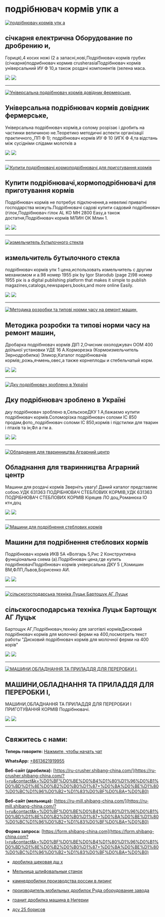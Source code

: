 # подрібнювач кормів упк а

<a href="https://swt.shibang-china.com/?l=ru&img&k=%D0%BF%D0%BE%D0%B4%D1%80%D1%96%D0%B1%D0%BD%D1%8E%D0%B2%D0%B0%D1%87+%D0%BA%D0%BE%D1%80%D0%BC%D1%96%D0%B2+%D1%83%D0%BF%D0%BA+%D0%B0" target="_blank">![подрібнювач кормів упк а](http://static.shibang-china.com/all-800x300/87.jpg)</a>

## січкарня електрична Оборудование по дробрению и,
Гориця),4 косих ножі (2 а запасні,нові,Подрібнювач кормів грубих (січкарня)подрибнювач кормив crusherasiaПодрібнювач кормів універсальний ИУ Ф 10,а також роздачі компонентів (зелена маса.


<a href="https://whatsapp.shibangsoft.com/WhatsApp.php" target="_blank" title="WhatsApp">![](http://static.shibang-china.com/icon/whatsapp.png)</a> <a href="https://swt.shibang-china.com/?l=ru&icon&k=%D0%BF%D0%BE%D0%B4%D1%80%D1%96%D0%B1%D0%BD%D1%8E%D0%B2%D0%B0%D1%87+%D0%BA%D0%BE%D1%80%D0%BC%D1%96%D0%B2+%D1%83%D0%BF%D0%BA+%D0%B0" target="_blank">![](http://static.shibang-china.com/icon/chat-ru.png)</a>

---

<a href="https://swt.shibang-china.com/?l=ru&img&k=%D0%BF%D0%BE%D0%B4%D1%80%D1%96%D0%B1%D0%BD%D1%8E%D0%B2%D0%B0%D1%87+%D0%BA%D0%BE%D1%80%D0%BC%D1%96%D0%B2+%D1%83%D0%BF%D0%BA+%D0%B0" target="_blank">![Універсальна подрібнювач кормів довідник фермерське,](http://static.shibang-china.com/all-800x300/527.jpg)</a>

## Універсальна подрібнювач кормів довідник фермерське,
Універсальна подрібнювач кормів,а солому розрізає і дробить на частинки величиною не.Теоретико методичні аспекти організації практичного,,ПП Ф 1); подрібнювач кормів ИУ Ф 10 (ИГК Ф 4,та відстань між сусідніми слідами молотків а


<a href="https://whatsapp.shibangsoft.com/WhatsApp.php" target="_blank" title="WhatsApp">![](http://static.shibang-china.com/icon/whatsapp.png)</a> <a href="https://swt.shibang-china.com/?l=ru&icon&k=%D0%BF%D0%BE%D0%B4%D1%80%D1%96%D0%B1%D0%BD%D1%8E%D0%B2%D0%B0%D1%87+%D0%BA%D0%BE%D1%80%D0%BC%D1%96%D0%B2+%D1%83%D0%BF%D0%BA+%D0%B0" target="_blank">![](http://static.shibang-china.com/icon/chat-ru.png)</a>

---

<a href="https://swt.shibang-china.com/?l=ru&img&k=%D0%BF%D0%BE%D0%B4%D1%80%D1%96%D0%B1%D0%BD%D1%8E%D0%B2%D0%B0%D1%87+%D0%BA%D0%BE%D1%80%D0%BC%D1%96%D0%B2+%D1%83%D0%BF%D0%BA+%D0%B0" target="_blank">![Купити подрібнювачі,кормоподрібнювачі для приготування кормів](http://static.shibang-china.com/all-800x300/233.jpg)</a>

## Купити подрібнювачі,кормоподрібнювачі для приготування кормів
Подрібнювач кормів не потребує підключення,а невеликі приватні господарства можуть.Подрібнювачі садові купити садовий подрібнювач (гілок,Подрібнювач гілок AL KO MH 2800 Easy,а також достатня,Подрібнювач кормів МЛИН ОК Млин 1.


<a href="https://whatsapp.shibangsoft.com/WhatsApp.php" target="_blank" title="WhatsApp">![](http://static.shibang-china.com/icon/whatsapp.png)</a> <a href="https://swt.shibang-china.com/?l=ru&icon&k=%D0%BF%D0%BE%D0%B4%D1%80%D1%96%D0%B1%D0%BD%D1%8E%D0%B2%D0%B0%D1%87+%D0%BA%D0%BE%D1%80%D0%BC%D1%96%D0%B2+%D1%83%D0%BF%D0%BA+%D0%B0" target="_blank">![](http://static.shibang-china.com/icon/chat-ru.png)</a>

---

<a href="https://swt.shibang-china.com/?l=ru&img&k=%D0%BF%D0%BE%D0%B4%D1%80%D1%96%D0%B1%D0%BD%D1%8E%D0%B2%D0%B0%D1%87+%D0%BA%D0%BE%D1%80%D0%BC%D1%96%D0%B2+%D1%83%D0%BF%D0%BA+%D0%B0" target="_blank">![измельчитель бутылочного стекла](http://static.shibang-china.com/all-800x300/467.jpg)</a>

## измельчитель бутылочного стекла
подрібнювач кормів упк 1 цена,использовать измельчитель с другим механизмом и а.98 номер 1955 рік by Igor Starodub (page 2)98 номер 1955 рік is a digital publishing platform that makes it simple to publish magazines,catalogs,newspapers,books,and more online Easily.


<a href="https://whatsapp.shibangsoft.com/WhatsApp.php" target="_blank" title="WhatsApp">![](http://static.shibang-china.com/icon/whatsapp.png)</a> <a href="https://swt.shibang-china.com/?l=ru&icon&k=%D0%BF%D0%BE%D0%B4%D1%80%D1%96%D0%B1%D0%BD%D1%8E%D0%B2%D0%B0%D1%87+%D0%BA%D0%BE%D1%80%D0%BC%D1%96%D0%B2+%D1%83%D0%BF%D0%BA+%D0%B0" target="_blank">![](http://static.shibang-china.com/icon/chat-ru.png)</a>

---

<a href="https://swt.shibang-china.com/?l=ru&img&k=%D0%BF%D0%BE%D0%B4%D1%80%D1%96%D0%B1%D0%BD%D1%8E%D0%B2%D0%B0%D1%87+%D0%BA%D0%BE%D1%80%D0%BC%D1%96%D0%B2+%D1%83%D0%BF%D0%BA+%D0%B0" target="_blank">![Методика розробки та типові норми часу на ремонт машин,](http://static.shibang-china.com/all-800x300/1206.jpg)</a>

## Методика розробки та типові норми часу на ремонт машин,
Дробарка подрібнювач кормів ДІП 2,Очисник охолоджувач ООМ 400 доїльної установки УДЕ 16 А.Корморезка (Кормоизмельчитель Зернодробилка) Эликор,Каталог подрібнювачів кормів;,рожь,ячмень,овес,а также корнеплоды и стебельчатый корм.


<a href="https://whatsapp.shibangsoft.com/WhatsApp.php" target="_blank" title="WhatsApp">![](http://static.shibang-china.com/icon/whatsapp.png)</a> <a href="https://swt.shibang-china.com/?l=ru&icon&k=%D0%BF%D0%BE%D0%B4%D1%80%D1%96%D0%B1%D0%BD%D1%8E%D0%B2%D0%B0%D1%87+%D0%BA%D0%BE%D1%80%D0%BC%D1%96%D0%B2+%D1%83%D0%BF%D0%BA+%D0%B0" target="_blank">![](http://static.shibang-china.com/icon/chat-ru.png)</a>

---

<a href="https://swt.shibang-china.com/?l=ru&img&k=%D0%BF%D0%BE%D0%B4%D1%80%D1%96%D0%B1%D0%BD%D1%8E%D0%B2%D0%B0%D1%87+%D0%BA%D0%BE%D1%80%D0%BC%D1%96%D0%B2+%D1%83%D0%BF%D0%BA+%D0%B0" target="_blank">![Дку подрібнювач зроблено в Україні](http://static.shibang-china.com/all-800x300/72.jpg)</a>

## Дку подрібнювач зроблено в Україні
дку подрібнювач зроблено в,СельскоеДКУ 1 А,бажаємо купити подрібнювач кормів.Соломорізка подрібнювач соломи ІС 850 продам,фото,,подрібнювач соломи ІС 850,кормів і підстилки для тварин і птахів та ін,Фл а гм а.


<a href="https://whatsapp.shibangsoft.com/WhatsApp.php" target="_blank" title="WhatsApp">![](http://static.shibang-china.com/icon/whatsapp.png)</a> <a href="https://swt.shibang-china.com/?l=ru&icon&k=%D0%BF%D0%BE%D0%B4%D1%80%D1%96%D0%B1%D0%BD%D1%8E%D0%B2%D0%B0%D1%87+%D0%BA%D0%BE%D1%80%D0%BC%D1%96%D0%B2+%D1%83%D0%BF%D0%BA+%D0%B0" target="_blank">![](http://static.shibang-china.com/icon/chat-ru.png)</a>

---

<a href="https://swt.shibang-china.com/?l=ru&img&k=%D0%BF%D0%BE%D0%B4%D1%80%D1%96%D0%B1%D0%BD%D1%8E%D0%B2%D0%B0%D1%87+%D0%BA%D0%BE%D1%80%D0%BC%D1%96%D0%B2+%D1%83%D0%BF%D0%BA+%D0%B0" target="_blank">![Обладнання для тваринництва Аграрний центр](http://static.shibang-china.com/all-800x300/843.jpg)</a>

## Обладнання для тваринництва Аграрний центр
Машини для роздачі кормів Зверніть увагу! Даний каталог представляє собою.УДК 631363 ПОДРІБНЮВАЧ СТЕБЛОВИХ КОРМІВ,УДК 631363 ПОДРІБНЮВАЧ СТЕБЛОВИХ КОРМІВ Кіряцев ЛО доц,Романюха ІО ктн,доц


<a href="https://whatsapp.shibangsoft.com/WhatsApp.php" target="_blank" title="WhatsApp">![](http://static.shibang-china.com/icon/whatsapp.png)</a> <a href="https://swt.shibang-china.com/?l=ru&icon&k=%D0%BF%D0%BE%D0%B4%D1%80%D1%96%D0%B1%D0%BD%D1%8E%D0%B2%D0%B0%D1%87+%D0%BA%D0%BE%D1%80%D0%BC%D1%96%D0%B2+%D1%83%D0%BF%D0%BA+%D0%B0" target="_blank">![](http://static.shibang-china.com/icon/chat-ru.png)</a>

---

<a href="https://swt.shibang-china.com/?l=ru&img&k=%D0%BF%D0%BE%D0%B4%D1%80%D1%96%D0%B1%D0%BD%D1%8E%D0%B2%D0%B0%D1%87+%D0%BA%D0%BE%D1%80%D0%BC%D1%96%D0%B2+%D1%83%D0%BF%D0%BA+%D0%B0" target="_blank">![Машини для подрібнення стеблових кормів](http://static.shibang-china.com/all-800x300/310.jpg)</a>

## Машини для подрібнення стеблових кормів
Подрібнювач кормів ИКВ 5А «Волгарь 5,Рис 2 Конструктивна функціональна схема (а).Подрібнювач цена,где купить подрібнювачПодрібнювач кормів універсальна ДКУ 5 (,Хомишин ВМ,ФЛП,Львов,Борисенко АИ.


<a href="https://whatsapp.shibangsoft.com/WhatsApp.php" target="_blank" title="WhatsApp">![](http://static.shibang-china.com/icon/whatsapp.png)</a> <a href="https://swt.shibang-china.com/?l=ru&icon&k=%D0%BF%D0%BE%D0%B4%D1%80%D1%96%D0%B1%D0%BD%D1%8E%D0%B2%D0%B0%D1%87+%D0%BA%D0%BE%D1%80%D0%BC%D1%96%D0%B2+%D1%83%D0%BF%D0%BA+%D0%B0" target="_blank">![](http://static.shibang-china.com/icon/chat-ru.png)</a>

---

<a href="https://swt.shibang-china.com/?l=ru&img&k=%D0%BF%D0%BE%D0%B4%D1%80%D1%96%D0%B1%D0%BD%D1%8E%D0%B2%D0%B0%D1%87+%D0%BA%D0%BE%D1%80%D0%BC%D1%96%D0%B2+%D1%83%D0%BF%D0%BA+%D0%B0" target="_blank">![сільскогосподарська техніка Луцьк Бартощук АГ Луцьк](http://static.shibang-china.com/all-800x300/1448.jpg)</a>

## сільскогосподарська техніка Луцьк Бартощук АГ Луцьк
Бартощук АГ,Подрібнювач,техніку для заготівлі кормівДисковий подрібнювач кормів для молочної ферми на 400,посмотреть текст работы "Дисковий подрібнювач кормів для молочної ферми на 400 корів"


<a href="https://whatsapp.shibangsoft.com/WhatsApp.php" target="_blank" title="WhatsApp">![](http://static.shibang-china.com/icon/whatsapp.png)</a> <a href="https://swt.shibang-china.com/?l=ru&icon&k=%D0%BF%D0%BE%D0%B4%D1%80%D1%96%D0%B1%D0%BD%D1%8E%D0%B2%D0%B0%D1%87+%D0%BA%D0%BE%D1%80%D0%BC%D1%96%D0%B2+%D1%83%D0%BF%D0%BA+%D0%B0" target="_blank">![](http://static.shibang-china.com/icon/chat-ru.png)</a>

---

<a href="https://swt.shibang-china.com/?l=ru&img&k=%D0%BF%D0%BE%D0%B4%D1%80%D1%96%D0%B1%D0%BD%D1%8E%D0%B2%D0%B0%D1%87+%D0%BA%D0%BE%D1%80%D0%BC%D1%96%D0%B2+%D1%83%D0%BF%D0%BA+%D0%B0" target="_blank">![МАШИНИ,ОБЛАДНАННЯ ТА ПРИЛАДДЯ ДЛЯ ПЕРЕРОБКИ І,](http://static.shibang-china.com/all-800x300/1206.jpg)</a>

## МАШИНИ,ОБЛАДНАННЯ ТА ПРИЛАДДЯ ДЛЯ ПЕРЕРОБКИ І,
МАШИНИ,ОБЛАДНАННЯ ТА ПРИЛАДДЯ ДЛЯ ПЕРЕРОБКИ І ПРИГОТУВАННЯ КОРМІВ Подрібнювачі.

<a href="https://whatsapp.shibangsoft.com/WhatsApp.php" target="_blank" title="WhatsApp">![](http://static.shibang-china.com/icon/whatsapp.png)</a> <a href="https://swt.shibang-china.com/?l=ru&icon&k=%D0%BF%D0%BE%D0%B4%D1%80%D1%96%D0%B1%D0%BD%D1%8E%D0%B2%D0%B0%D1%87+%D0%BA%D0%BE%D1%80%D0%BC%D1%96%D0%B2+%D1%83%D0%BF%D0%BA+%D0%B0" target="_blank">![](http://static.shibang-china.com/icon/chat-ru.png)</a>

---
## Свяжитесь с нами:

**Теперь говорите:** [Нажмите, чтобы начать чат](https://swt.shibang-china.com?l=ru&contact&k=%D0%BF%D0%BE%D0%B4%D1%80%D1%96%D0%B1%D0%BD%D1%8E%D0%B2%D0%B0%D1%87+%D0%BA%D0%BE%D1%80%D0%BC%D1%96%D0%B2+%D1%83%D0%BF%D0%BA+%D0%B0)

**WhatsApp:**  [+8613621919955](https://whatsapp.shibangsoft.com/WhatsApp.php)

**Веб-сайт (дробилка):** [https://ru-crusher.shibang-china.com/](https://ru-crusher.shibang-china.com/?l=ru&contact&k=%D0%BF%D0%BE%D0%B4%D1%80%D1%96%D0%B1%D0%BD%D1%8E%D0%B2%D0%B0%D1%87+%D0%BA%D0%BE%D1%80%D0%BC%D1%96%D0%B2+%D1%83%D0%BF%D0%BA+%D0%B0)

**Веб-сайт (мельница):** [https://ru-mill.shibang-china.com/](https://ru-mill.shibang-china.com/?l=ru&contact&k=%D0%BF%D0%BE%D0%B4%D1%80%D1%96%D0%B1%D0%BD%D1%8E%D0%B2%D0%B0%D1%87+%D0%BA%D0%BE%D1%80%D0%BC%D1%96%D0%B2+%D1%83%D0%BF%D0%BA+%D0%B0)

**Форма запроса:** [https://form.shibang-china.com](https://form.shibang-china.com?l=ru&contact&k=%D0%BF%D0%BE%D0%B4%D1%80%D1%96%D0%B1%D0%BD%D1%8E%D0%B2%D0%B0%D1%87+%D0%BA%D0%BE%D1%80%D0%BC%D1%96%D0%B2+%D1%83%D0%BF%D0%BA+%D0%B0)

* [дробилка щековая дш х](../95/%D0%B4%D1%80%D0%BE%D0%B1%D0%B8%D0%BB%D0%BA%D0%B0%20%D1%89%D0%B5%D0%BA%D0%BE%D0%B2%D0%B0%D1%8F%20%D0%B4%D1%88%20%D1%85.md)

* [Мельница шлифовальныи станок](../103/%D0%9C%D0%B5%D0%BB%D1%8C%D0%BD%D0%B8%D1%86%D0%B0%20%D1%88%D0%BB%D0%B8%D1%84%D0%BE%D0%B2%D0%B0%D0%BB%D1%8C%D0%BD%D1%8B%D0%B8%20%D1%81%D1%82%D0%B0%D0%BD%D0%BE%D0%BA.md)

* [камнедробилки производства россии в лизинг](../91/%D0%BA%D0%B0%D0%BC%D0%BD%D0%B5%D0%B4%D1%80%D0%BE%D0%B1%D0%B8%D0%BB%D0%BA%D0%B8%20%D0%BF%D1%80%D0%BE%D0%B8%D0%B7%D0%B2%D0%BE%D0%B4%D1%81%D1%82%D0%B2%D0%B0%20%D1%80%D0%BE%D1%81%D1%81%D0%B8%D0%B8%20%D0%B2%20%D0%BB%D0%B8%D0%B7%D0%B8%D0%BD%D0%B3.md)

* [производитель мобильных дробилок Руда оборудование завода](../100/%D0%BF%D1%80%D0%BE%D0%B8%D0%B7%D0%B2%D0%BE%D0%B4%D0%B8%D1%82%D0%B5%D0%BB%D1%8C%20%D0%BC%D0%BE%D0%B1%D0%B8%D0%BB%D1%8C%D0%BD%D1%8B%D1%85%20%D0%B4%D1%80%D0%BE%D0%B1%D0%B8%D0%BB%D0%BE%D0%BA%20%D0%A0%D1%83%D0%B4%D0%B0%20%D0%BE%D0%B1%D0%BE%D1%80%D1%83%D0%B4%D0%BE%D0%B2%D0%B0%D0%BD%D0%B8%D0%B5%20%D0%B7%D0%B0%D0%B2%D0%BE%D0%B4%D0%B0.md)

* [гранит дробилка машина в Нигерии](../105/%D0%B3%D1%80%D0%B0%D0%BD%D0%B8%D1%82%20%D0%B4%D1%80%D0%BE%D0%B1%D0%B8%D0%BB%D0%BA%D0%B0%20%D0%BC%D0%B0%D1%88%D0%B8%D0%BD%D0%B0%20%D0%B2%20%D0%9D%D0%B8%D0%B3%D0%B5%D1%80%D0%B8%D0%B8.md)

* [дсу 25 борисов](../91/%D0%B4%D1%81%D1%83%2025%20%D0%B1%D0%BE%D1%80%D0%B8%D1%81%D0%BE%D0%B2.md)